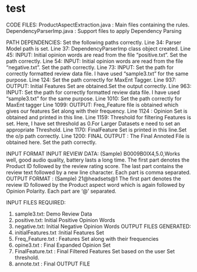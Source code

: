 # test
CODE FILES:
ProductAspectExtraction.java : Main files containing the rules.
DependencyParserImp.java : Support files to apply Dependency Parsing


PATH DEPENDENCIES: Set the following paths correctly.
Line 34: Parser Model path is set.
Line 37: DependencyParserImp class object created.
Line 45: INPUT:  Initial opinion words are read from the file “positive.txt”. Set the path correctly.
Line 54: INPUT: Initial opinion words are read from the file “negative.txt”. Set the path correctly.
Line 73: INPUT: Set the path for correctly formatted review data file. I have used “sample3.txt” for the same purpose.
Line 124: Set the path correctly for MaxEnt Tagger.
Line 937: OUTPUT: Initial Features Set are obtained.Set the output correctly.
Line 963: INPUT: Set the path for correctly formatted review data file. I have used “sample3.txt” for the same purpose.
Line 1010: Set the path correctly for  MaxEnt tagger
Line 1099: OUTPUT: Freq_Feature file is obtained which gives our features Set along with their frequency.
Line 1124 : Opinion Set is obtained and printed in this line.
Line 1159: Threshold for filtering Features is set. Here, I have set threshold as 0.For Larger Datasets e need to set an appropriate Threshold.
Line 1170:  FinalFeature Set is printed in this line.Set the o/p path correctly.
Line 1200: FINAL OUTPUT : The Final Annoted File is obtained here. Set the path correctly. 

INPUT FORMAT
INPUT REVIEW DATA: (Sample)
B0009B0IX4,5.0,Works well, good audio quality, battery lasts a long time.
The first part denotes the Product ID followed by the review rating score. The last part contains the review text followed by a new line character. Each part is comma separated.
OUTPUT FORMAT : (Sample)
21@headsets@1
The first part denotes the review ID followed by the Product aspect word which is again followed by Opinion Polarity.
Each part are ‘@’ separated.

INPUT FILES REQUIRED:
1) sample3.txt: Demo Review Data
2) positive.txt: Initial Positive Opinion Words
3) negative.txt: Initial Negative Opinion Words
OUTPUT FILES GENERATED:
1) initialFeatures.txt :Initial Features Set
2) Freq_Feature.txt : Features Set along with their frequencies
3) opine3.txt : Final Expanded Opinion Set
4) FinalFeature.txt : Final Filtered Features Set based on the user Set threshold.
5) annote.txt : Final OUTPUT FILE
